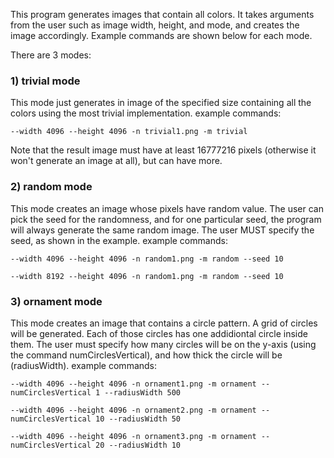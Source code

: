 This program generates images that contain all colors. It takes arguments from the user such as image width, height, and mode, and creates the image accordingly. Example commands are shown below for each mode.

There are 3 modes:

### 1) trivial mode
This mode just generates in image of the specified size containing all the colors using the most trivial implementation.
example commands:

`--width 4096 --height 4096 -n trivial1.png -m trivial`

Note that the result image must have at least 16777216 pixels (otherwise it won't generate an image at all), but can have more.
	

### 2) random mode
This mode creates an image whose pixels have random value. The user can pick the seed for the randomness, and for one particular seed, the program will  always generate the same random image. The user MUST specify the seed, as shown in the example.
example commands:

`--width 4096 --height 4096 -n random1.png -m random --seed 10`
 
`--width 8192 --height 4096 -n random1.png -m random --seed 10`



### 3) ornament mode
This mode creates an image that contains a circle pattern. A grid of circles will be generated. Each of those circles has one addidiontal circle inside them. The user must specify how many circles will be on the y-axis (using the command numCirclesVertical), and how thick the circle will be (radiusWidth).
example commands:

`--width 4096 --height 4096 -n ornament1.png -m ornament --numCirclesVertical 1 --radiusWidth 500`
 
`--width 4096 --height 4096 -n ornament2.png -m ornament --numCirclesVertical 10 --radiusWidth 50`
 
`--width 4096 --height 4096 -n ornament3.png -m ornament --numCirclesVertical 20 --radiusWidth 10`
